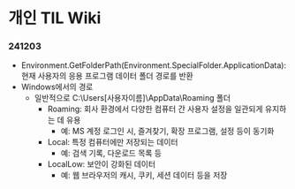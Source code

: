 # 개인 TIL Wiki

### 241203
* Environment.GetFolderPath(Environment.SpecialFolder.ApplicationData): 현재 사용자의 응용 프로그램 데이터 폴더 경로를 반환
* Windows에서의 경로
  * 일반적으로 C:\Users\[사용자이름]\AppData\Roaming 폴더
    * Roaming: 회사 환경에서 다양한 컴퓨터 간 사용자 설정을 일관되게 유지하는 데 유용
      * 예: MS 계정 로그인 시, 즐겨찾기, 확장 프로그램, 설정 등이 동기화
    * Local: 특정 컴퓨터에만 저장되는 데이터
      * 예: 검색 기록, 다운로드 목록 등
    * LocalLow: 보안이 강화된 데이터
      * 예: 웹 브라우저의 캐시, 쿠키, 세션 데이터 등을 저장
